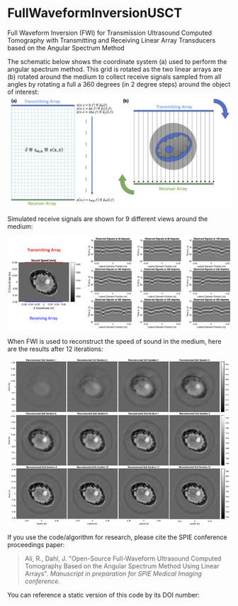 # FullWaveformInversionUSCT
Full Waveform Inversion (FWI) for Transmission Ultrasound Computed Tomography with Transmitting and Receiving Linear Array Transducers based on the Angular Spectrum Method

The schematic below shows the coordinate system (a) used to perform the angular spectrum method. This grid is rotated as the two linear arrays are (b) rotated around the medium to collect receive signals sampled from all angles by rotating a full a 360 degrees (in 2 degree steps) around the object of interest:
![](TxTomography.png)

Simulated receive signals are shown for 9 different views around the medium:

![](FullWaveformSetup.png)

When FWI is used to reconstruct the speed of sound in the medium, here are the results after 12 iterations:

![](GithubResultsFigure.png)

If you use the code/algorithm for research, please cite the SPIE conference proceedings paper: 

> Ali, R., Dahl, J. "Open-Source Full-Waveform Ultrasound Computed Tomography Based on the Angular Spectrum Method Using Linear Arrays". *Manuscript in preparation for SPIE Medical Imaging conference.*

You can reference a static version of this code by its DOI number:
